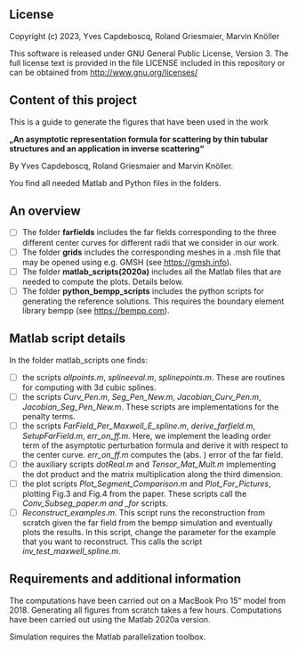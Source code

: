 ## License

Copyright (c) 2023, Yves Capdeboscq, Roland Griesmaier, Marvin Knöller

This software is released under GNU General Public License, Version 3.
The full license text is provided in the file LICENSE included in this repository 
or can be obtained from http://www.gnu.org/licenses/


## Content of this project
This is a guide to generate the figures that have been used in the work

**„An asymptotic representation formula for scattering by thin tubular structures and an application in inverse scattering“**

By Yves Capdeboscq, Roland Griesmaier and Marvin Knöller.

You find all needed Matlab and Python files in the folders. 

## An overview
- [ ] The folder **farfields** includes the far fields corresponding to the three different center curves for different radii that we consider in our work.
- [ ] The folder **grids** includes the corresponding meshes in a .msh file that may be opened using e.g. GMSH (see https://gmsh.info).
- [ ] The folder **matlab_scripts(2020a)** includes all the Matlab files that are needed to compute the plots. 
Details below.
- [ ] The folder **python_bempp_scripts** includes the python scripts for generating the reference solutions.
This requires the boundary element library bempp (see https://bempp.com).
## Matlab script details
In the folder matlab_scripts one finds:
- [ ] the scripts _allpoints.m_, _splineeval.m_, _splinepoints.m_. These are routines for computing with 3d cubic splines.
- [ ] the scripts _Curv_Pen.m_, _Seg_Pen_New.m_, _Jacobian_Curv_Pen.m_, _Jacobian_Seg_Pen_New.m_. These scripts are implementations for the penalty terms.
- [ ] the scripts _FarField_Per_Maxwell_E_spline.m_, _derive_farfield.m_, _SetupFarField.m_, _err_on_ff.m_. Here, we implement the leading order term of the asymptotic perturbation formula and derive it with respect to the center curve. _err_on_ff.m_ computes the (abs. ) error of the far field.
- [ ] the auxiliary scripts _dotReal.m_ and _Tensor_Mat_Mult.m_ implementing the dot product and the matrix multiplication along the third dimension.
- [ ] the plot scripts _Plot_Segment_Comparison.m_ and _Plot_For_Pictures_, plotting Fig.3 and Fig.4 from the paper. These scripts call the _*_Conv_Subseg_paper.m_ and _for*_ scripts.
- [ ] _Reconstruct_examples.m_. This script runs the reconstruction from scratch given the far field from the bempp simulation and eventually plots the results. In this script, change the parameter for the example that you want to reconstruct. This calls the script _inv_test_maxwell_spline.m_.

## Requirements and additional information
The computations have been carried out on a MacBook Pro 15“ model from 2018.
Generating all figures from scratch takes a few hours.
Computations have been carried out using the Matlab 2020a version.

Simulation requires the Matlab parallelization toolbox. 
